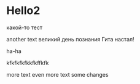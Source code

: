 # Hello2

какой-то тест

another text
великий день познания Гита настал!

ha-ha

kfkfkfkfkkfkffkfk

more text
even more text
some changes
